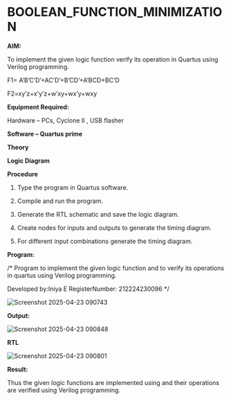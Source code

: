 # BOOLEAN_FUNCTION_MINIMIZATION

**AIM:**

To implement the given logic function verify its operation in Quartus using Verilog programming.

F1= A’B’C’D’+AC’D’+B’CD’+A’BCD+BC’D 

F2=xy’z+x’y’z+w’xy+wx’y+wxy

**Equipment Required:**

Hardware – PCs, Cyclone II , USB flasher

**Software – Quartus prime**

**Theory**

**Logic Diagram**

**Procedure**

1.	Type the program in Quartus software.

2.	Compile and run the program.

3.	Generate the RTL schematic and save the logic diagram.

4.	Create nodes for inputs and outputs to generate the timing diagram.

5.	For different input combinations generate the timing diagram.


**Program:**

/* Program to implement the given logic function and to verify its operations in quartus using Verilog programming. 

Developed by:Iniya E RegisterNumber: 212224230096 */

![Screenshot 2025-04-23 090743](https://github.com/user-attachments/assets/9f99ccc7-8158-427f-a0fa-254c918cabce)


**Output:**

![Screenshot 2025-04-23 090848](https://github.com/user-attachments/assets/6d61dd47-b2d8-4d4b-8931-cfff4e137743)

**RTL**

![Screenshot 2025-04-23 090801](https://github.com/user-attachments/assets/b35fc713-bf28-43eb-9662-1870126c9efa)

**Result:**

Thus the given logic functions are implemented using and their operations are verified using Verilog programming.

